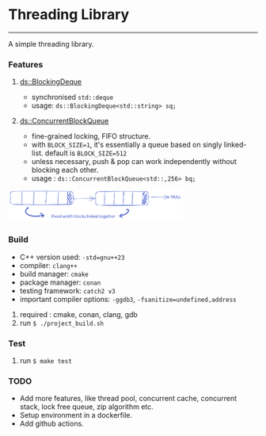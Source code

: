 # Threading Library
---

A simple threading library.


### Features

1. [ds::BlockingDeque](./src/include/ds/blocking_deque.h)
    - synchronised `std::deque`
    - usage: `ds::BlockingDeque<std::string> sq;`

2. [ds::ConcurrentBlockQueue](./src/include/ds/concurrent_block_queue.h)
    - fine-grained locking, FIFO structure. 
    - with `BLOCK_SIZE=1`, it's essentially a queue based on singly linked-list. default is `BLOCK_SIZE=512`
    - unless necessary, push & pop can work independently without blocking each other.
    - usage :  `ds::ConcurrentBlockQueue<std::,256> bq;`

<img src="./resources/images/concurrent_blocked_queue.svg" alt="block_queue" style="max-width: 70%;"/>


### Build

- C++ version used: `-std=gnu++23`
- compiler: `clang++`
- build manager: `cmake`
- package manager: `conan`
- testing framework: `catch2 v3`
- important compiler options: `-ggdb3`, `-fsanitize=undefined,address`

1. required : cmake, conan, clang, gdb
2. run `$ ./project_build.sh`


### Test

1. run `$ make test`


### TODO
- Add more features, like thread pool, concurrent cache, concurrent stack, lock free queue, zip algorithm etc.
- Setup environment in a dockerfile.
- Add github actions.
